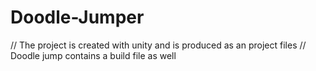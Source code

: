 # Doodle-Jumper

// The project is created with unity and is produced as an project files 
// Doodle jump contains a build file as well
